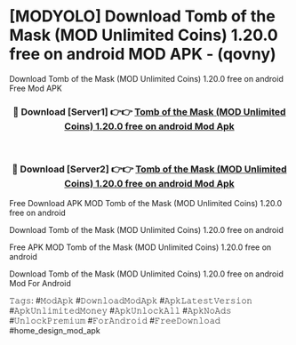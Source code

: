 # [MODYOLO] Download Tomb of the Mask (MOD Unlimited Coins) 1.20.0 free on android MOD APK - (qovny)
Download Tomb of the Mask (MOD Unlimited Coins) 1.20.0 free on android Free Mod APK

<div align="center">
<h3>🔴 Download [Server1] 👉👉 <a href="https://apk-comot.site?title=Tomb_of_the_Mask_(MOD_Unlimited_Coins)_1.20.0_free_on_android">Tomb of the Mask (MOD Unlimited Coins) 1.20.0 free on android Mod Apk</a></h3><br>

<h3>🔴 Download [Server2] 👉👉 <a href="https://apk-comot.site?title=Tomb_of_the_Mask_(MOD_Unlimited_Coins)_1.20.0_free_on_android">Tomb of the Mask (MOD Unlimited Coins) 1.20.0 free on android Mod Apk</a></h3>
</div>


Free Download APK MOD Tomb of the Mask (MOD Unlimited Coins) 1.20.0 free on android

Download Tomb of the Mask (MOD Unlimited Coins) 1.20.0 free on android 

Free APK MOD Tomb of the Mask (MOD Unlimited Coins) 1.20.0 free on android 

Download Tomb of the Mask (MOD Unlimited Coins) 1.20.0 free on android Mod For Android

𝚃𝚊𝚐𝚜: #𝙼𝚘𝚍𝙰𝚙𝚔 #𝙳𝚘𝚠𝚗𝚕𝚘𝚊𝚍𝙼𝚘𝚍𝙰𝚙𝚔 #𝙰𝚙𝚔𝙻𝚊𝚝𝚎𝚜𝚝𝚅𝚎𝚛𝚜𝚒𝚘𝚗 #𝙰𝚙𝚔𝚄𝚗𝚕𝚒𝚖𝚒𝚝𝚎𝚍𝙼𝚘𝚗𝚎𝚢 #𝙰𝚙𝚔𝚄𝚗𝚕𝚘𝚌𝚔𝙰𝚕𝚕 #𝙰𝚙𝚔𝙽𝚘𝙰𝚍𝚜 #𝚄𝚗𝚕𝚘𝚌𝚔𝙿𝚛𝚎𝚖𝚒𝚞𝚖 #𝙵𝚘𝚛𝙰𝚗𝚍𝚛𝚘𝚒𝚍 #𝙵𝚛𝚎𝚎𝙳𝚘𝚠𝚗𝚕𝚘𝚊𝚍 #home_design_mod_apk